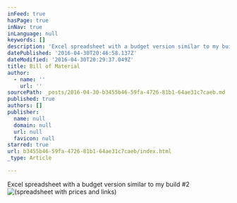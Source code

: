 ```yaml
---
inFeed: true
hasPage: true
inNav: true
inLanguage: null
keywords: []
description: 'Excel spreadsheet with a budget version similar to my build #2'
datePublished: '2016-04-30T20:46:58.137Z'
dateModified: '2016-04-30T20:29:37.049Z'
title: Bill of Material
author:
  - name: ''
    url: ''
sourcePath: _posts/2016-04-30-b3455b46-59fa-4726-81b1-64ae31c7caeb.md
published: true
authors: []
publisher:
  name: null
  domain: null
  url: null
  favicon: null
starred: true
url: b3455b46-59fa-4726-81b1-64ae31c7caeb/index.html
_type: Article

---
```

Excel spreadsheet with a budget version similar to my build \#2
![(spreadsheet with prices and links)](https://s3-us-west-2.amazonaws.com/the-grid-img/p/76c011d11a15490698ad1bc25a8a35af8e2d233f.png)